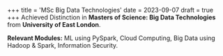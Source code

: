+++
title = 'MSc Big Data Technologies'
date = 2023-09-07
draft = true
+++
Achieved Distinction in **Masters of Science: Big Data Technologies** from **University of East London**.  

**Relevant Modules:** ML using PySpark, Cloud Computing, Big Data using 
Hadoop & Spark, Information Security.
